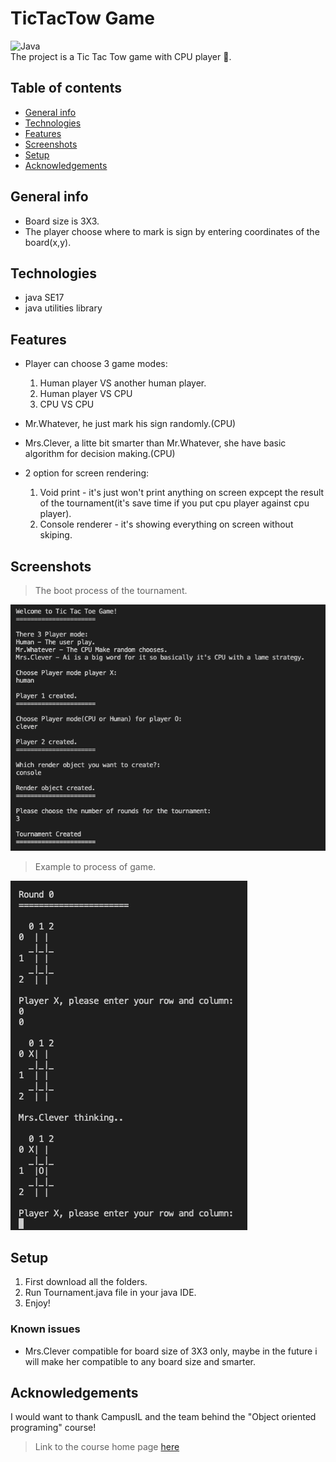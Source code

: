 # TicTacTow Game
![Java](https://img.shields.io/badge/java-%23ED8B00.svg?style=for-the-badge&logo=java&logoColor=white)<br>
The project is a Tic Tac Tow game with CPU player 🤖.

## Table of contents
* [General info](#general-info)
* [Technologies](#technologies)
* [Features](#features)
* [Screenshots](#screenshots)
* [Setup](#setup)
* [Acknowledgements](#acknowledgements)

## General info
- Board size is 3X3.
- The player choose where to mark is sign by entering coordinates of the board(x,y). 
	
## Technologies
* java SE17
* java utilities library


## Features
- Player can choose 3 game modes:
  1. Human player VS another human player.
  2. Human player VS CPU
  3. CPU VS CPU

- Mr.Whatever, he just mark his sign randomly.(CPU)
- Mrs.Clever, a litte bit smarter than Mr.Whatever, she have basic algorithm for decision making.(CPU)

- 2 option for screen rendering:
  1. Void print - it's just won't print anything on screen expcept the result of the tournament(it's save time if you put cpu player against cpu player).
  2. Console renderer - it's showing everything on screen without skiping.

## Screenshots
> The boot process of the tournament.

![img1](./img/img1.png)


> Example to process of game.

![img2](./img/img2.png)

## Setup
1. First download all the folders.
2. Run Tournament.java file in your java IDE.
3. Enjoy!

### Known issues
* Mrs.Clever compatible for board size of 3X3 only, maybe in the future i will make her compatible to any board size and smarter.

## Acknowledgements
I would want to thank CampusIL and the team behind the "Object oriented programing" course!
> Link to the course home page [here](https://campus.gov.il/course/huji_acd_rfp4_huji_oop/)
